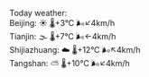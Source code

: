 Today weather:  
Beijing: ☀️   🌡️+3°C 🌬️↙4km/h  
Tianjin: 🌫  🌡️+7°C 🌬️←4km/h  
Shijiazhuang: ☁️   🌡️+12°C 🌬️↖4km/h  
Tangshan: ⛅️  🌡️+10°C 🌬️↙4km/h  
